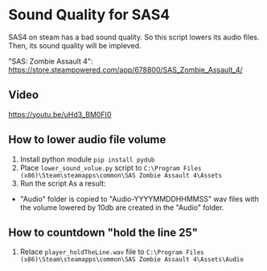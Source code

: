 # Sound Quality for SAS4

SAS4 on steam has a bad sound quality.
So this script lowers its audio files.
Then, its sound quality will be impleved.

"SAS: Zombie Assault 4": https://store.steampowered.com/app/678800/SAS_Zombie_Assault_4/

## Video
https://youtu.be/uHd3_BM0FI0

## How to lower audio file volume

1. Install python module
  `pip install pydub`
2. Place `lower_sound_volue.py` script to 
  `C:\Program Files (x86)\Steam\steamapps\common\SAS Zombie Assault 4\Assets`
3. Run the script
As a result:
* "Audio" folder is copied to "Audio-YYYYMMDDHHMMSS" wav files with the volume lowered by 10db are created in the "Audio" folder.

## How to countdown "hold the line 25"

1. Relace `player_holdTheLine.wav` file to 
  `C:\Program Files (x86)\Steam\steamapps\common\SAS Zombie Assault 4\Assets\Audio`

